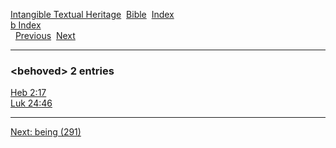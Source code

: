 [Intangible Textual Heritage](../../index)  [Bible](../index) 
[Index](index)   
[b Index](_b_)  
  [Previous](c01234)  [Next](c01236) 

------------------------------------------------------------------------

### &lt;behoved&gt; 2 entries

[Heb 2:17](../kjv/heb002.htm#017)  
[Luk 24:46](../kjv/luk024.htm#046)  

------------------------------------------------------------------------

[Next: being (291)](c01236)

